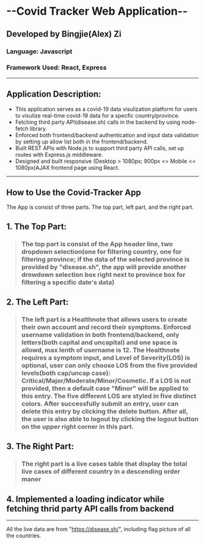 #  --Covid Tracker Web Application-- 
## Developed by Bingjie(Alex) Zi

### Language: Javascript
### Framework Used: React, Express

- --
## Application Description:
- This application serves as a covid-19 data visulization platform for users to visulize real-time covid-19 data for a specfic country/province.
- Fetching third party API(disease.sh) calls in the backend by using node-fetch library.
- Enforced both frontend/backend authentication and input data validation by setting up allow list both in the frontend/backend.
- Built REST APIs with Node.js to support third party API calls, set up routes with Express.js middleware.
- Designed and built responsive (Desktop > 1080px; 900px <= Mobile <= 1080px)AJAX frontend page using React.
- --
## How to Use the Covid-Tracker App
 The App is consist of three parts. The top part, left part, and the right part.
## 1.  The Top Part:
>  ### The top part is consist of the App header line, two dropdown selection(one for filtering country, one for filtering province; if the data of the selected province is provided by "disease.sh", the app will provide another drowdown selection box right next to province box for filtering a specific date's data)
## 2. The Left Part:
> ### The left part is a Healthnote that allows users to create their own account and record their symptoms. Enforced username validation in both frontend/backend, only letters(both capital and uncapital) and one space is allowd, max lenth of username is 12. The Healthnote requires a symptom input, and Level of Severity(LOS) is optional, user can only choose LOS from the five provided levels(both cap/uncap case): Critical/Major/Moderate/Minor/Cosmetic. If a LOS is not provided, then a default case "Minor" will be applied to this entry. The five different LOS are styled in five distinct colors. After successfully submit an entry, user can delete this entry by clicking the delete button. After all, the user is also able to logout by clicking the logout button on the upper right corner in this part.
## 3. The Right Part:
> ### The right part is a live cases table that display the total live cases of different country in a descending order maner

## 4. Implemented a loading indicator while fetching thrid party API calls from backend
- --

All the live data are from "https://disease.sh/", including flag picture of all the countries.
